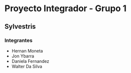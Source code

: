 # Proyecto Integrador - Grupo 1
## Sylvestris
### Integrantes
- Hernan Moneta
- Jon Ybarra
- Daniela Fernandez
- Walter Da Silva

